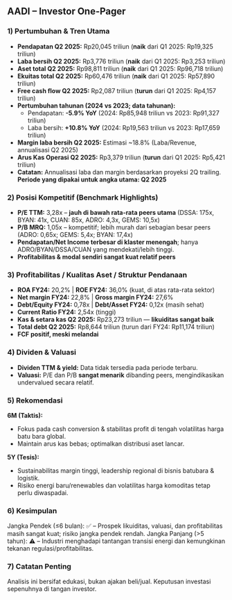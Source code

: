 ## AADI – Investor One-Pager

### 1) Pertumbuhan & Tren Utama
- **Pendapatan Q2 2025:** Rp20,045 triliun (**naik** dari Q1 2025: Rp19,325 triliun)
- **Laba bersih Q2 2025:** Rp3,776 triliun (**naik** dari Q1 2025: Rp3,253 triliun)
- **Aset total Q2 2025:** Rp98,811 triliun (**naik** dari Q1 2025: Rp96,718 triliun)
- **Ekuitas total Q2 2025:** Rp60,476 triliun (**naik** dari Q1 2025: Rp57,890 triliun)
- **Free cash flow Q2 2025:** Rp2,087 triliun (**turun** dari Q1 2025: Rp4,157 triliun)
- **Pertumbuhan tahunan (2024 vs 2023; data tahunan):**
    - Pendapatan: **-5.9% YoY** (2024: Rp85,948 triliun vs 2023: Rp91,327 triliun)
    - Laba bersih: **+10.8% YoY** (2024: Rp19,563 triliun vs 2023: Rp17,659 triliun)
- **Margin laba bersih Q2 2025:** Estimasi ~18.8% (Laba/Revenue, annualisasi Q2 2025)
- **Arus Kas Operasi Q2 2025:** Rp3,379 triliun (**turun** dari Q1 2025: Rp5,421 triliun)
- **Catatan:** Annualisasi laba dan margin berdasarkan proyeksi 2Q trailing.
**Periode yang dipakai untuk angka utama: Q2 2025**

### 2) Posisi Kompetitif (Benchmark Highlights)
- **P/E TTM:** 3,28x – **jauh di bawah rata-rata peers utama** (DSSA: 175x, BYAN: 41x, CUAN: 85x, ADRO: 4,3x, GEMS: 10,5x)
- **P/B MRQ:** 1,05x – kompetitif; lebih murah dari sebagian besar peers (ADRO: 0,65x; GEMS: 5,4x; BYAN: 17,4x)
- **Pendapatan/Net Income terbesar di klaster menengah**; hanya ADRO/BYAN/DSSA/CUAN yang mendekati/lebih tinggi.
- **Profitabilitas & modal sendiri sangat kuat relatif peers**

### 3) Profitabilitas / Kualitas Aset / Struktur Pendanaan
- **ROA FY24:** 20,2% | **ROE FY24:** 36,0% (kuat, di atas rata-rata sektor)
- **Net margin FY24:** 22,8% | **Gross margin FY24:** 27,6%
- **Debt/Equity FY24:** 0,78x | **Debt/Asset FY24:** 0,12x (masih sehat)
- **Current Ratio FY24:** 2,54x (tinggi)
- **Kas & setara kas Q2 2025:** Rp23,273 triliun — **likuiditas sangat baik**
- **Total debt Q2 2025:** Rp8,644 triliun (turun dari FY24: Rp11,174 triliun)
- **FCF positif, meski melandai**

### 4) Dividen & Valuasi
- **Dividen TTM & yield:** Data tidak tersedia pada periode terbaru.
- **Valuasi:** P/E dan P/B **sangat menarik** dibanding peers, mengindikasikan undervalued secara relatif.

### 5) Rekomendasi
**6M (Taktis):**  
- Fokus pada cash conversion & stabilitas profit di tengah volatilitas harga batu bara global.
- Maintain arus kas bebas; optimalkan distribusi aset lancar.

**5Y (Tesis):**
- Sustainabilitas margin tinggi, leadership regional di bisnis batubara & logistik.
- Risiko energi baru/renewables dan volatilitas harga komoditas tetap perlu diwaspadai.

### 6) Kesimpulan
Jangka Pendek (≤6 bulan): ✅ – Prospek likuiditas, valuasi, dan profitabilitas masih sangat kuat; risiko jangka pendek rendah.
Jangka Panjang (>5 tahun): ⚠️ – Industri menghadapi tantangan transisi energi dan kemungkinan tekanan regulasi/profitabilitas.

### 7) Catatan Penting
Analisis ini bersifat edukasi, bukan ajakan beli/jual. Keputusan investasi sepenuhnya di tangan investor.